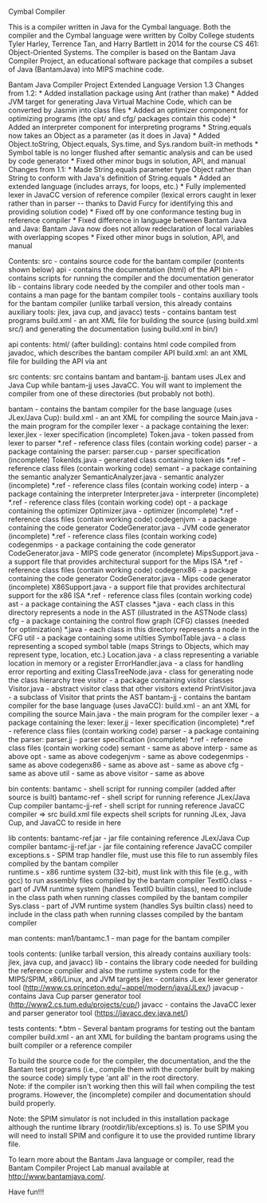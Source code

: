 Cymbal Compiler

This is a compiler written in Java for the Cymbal language. Both the compiler and the Cymbal language were written by Colby
College students Tyler Harley, Terrence Tan, and Harry Bartlett in 2014 for the course CS 461: Object-Oriented Systems.
The compiler is based on the Bantam Java Compiler Project, an educational software package that compiles a subset of Java
(BantamJava) into MIPS machine code. 

Bantam Java Compiler Project
Extended Language Version 1.3
  Changes from 1.2:
    * Added installation package using Ant (rather than make)
    * Added JVM target for generating Java Virtual Machine Code,
      which can be converted by Jasmin into class files
    * Added an optimizer component for optimizing programs
      (the opt/ and cfg/ packages contain this code)
    * Added an interpreter component for interpreting programs
    * String.equals now takes an Object as a parameter
      (as it does in Java)
    * Added Object.toString, Object.equals, Sys.time, and 
      Sys.random built-in methods
    * Symbol table is no longer flushed after semantic analysis
      and can be used by code generator
    * Fixed other minor bugs in solution, API, and manual
  Changes from 1.1:
    * Made String.equals parameter type Object rather than String to
      conform with Java's definition of String.equals
    * Added an extended language (includes arrays, for loops, etc.)
    * Fully implemented lexer in JavaCC version of reference compiler
      (lexical errors caught in lexer rather than in parser -- thanks
       to David Furcy for identifying this and providing solution code)
    * Fixed off by one conformance testing bug in reference compiler
    * Fixed difference in language between Bantam Java and Java:
      Bantam Java now does not allow redeclaration of local variables
      with overlapping scopes
    * Fixed other minor bugs in solution, API, and manual

Contents:
  src - contains source code for the bantam compiler
        (contents shown below)
  api - contains the documentation (html) of the API
  bin - contains scripts for running the compiler and the
        documentation generator
  lib - contains library code needed by the compiler and other tools
  man - contains a man page for the bantam compiler
  tools - contains auxiliary tools for the bantam compiler
	  (unlike tarball version, this already contains auxiliary
	  tools: jlex, java cup, and javacc)
  tests - contains bantam test programs
  build.xml - an ant XML file for building the source 
              (using build.xml src/) and generating the 
	      documentation (using build.xml in bin/)

api contents:
  html/ (after building): contains html code compiled from
    javadoc, which describes the bantam compiler API
  build.xml: an ant XML file for building the API via ant

src contents: 
  src contains bantam and bantam-jj.  bantam uses JLex and 
    Java Cup while bantam-jj uses JavaCC.  You will want to
    implement the compiler from one of these directories 
    (but probably not both).

  bantam - contains the bantam compiler for the base language (uses JLex/Java Cup):
           build.xml - an ant XML for compiling the source
	   Main.java - the main program for the compiler
	   lexer - a package containing the lexer:
	           lexer.jlex - lexer specification (incomplete)
		   Token.java - token passed from lexer to parser
	           *.ref - reference class files (contain working code)
	   parser - a package containing the parser:
	            parser.cup - parser specification (incomplete)
		    TokenIds.java - generated class containing token ids
	            *.ref - reference class files (contain working code)
	   semant - a package containing the semantic analyzer
                    SemanticAnalyzer.java - semantic analyzer (incomplete)
	            *.ref - reference class files (contain working code)
	   interp - a package containing the interpreter
                    Interpreter.java - interpreter (incomplete)
	            *.ref - reference class files (contain working code)
	   opt - a package containing the optimizer
                    Optimizer.java - optimizer (incomplete)
	            *.ref - reference class files (contain working code)
           codegenjvm - a package containing the code generator
		     	 CodeGenerator.java - JVM code generator (incomplete)
			 *.ref - reference class files (contain working code)
           codegenmips - a package containing the code generator
		     	 CodeGenerator.java - MIPS code generator (incomplete)
		         MipsSupport.java - a support file that provides 
                           architectural support for the Mips ISA
			 *.ref - reference class files (contain working code)
           codegenx86 - a package containing the code generator
		     	CodeGenerator.java - Mips code generator (incomplete)
		        X86Support.java - a support file that provides 
                          architectural support for the x86 ISA
			*.ref - reference class files (contain working code)
           ast - a package containing the AST classes
                 *.java - each class in this directory represents a node in the
		   AST (illustrated in the ASTNode class)
	   cfg - a package containing the control flow graph (CFG) classes
                 (needed for optimization)
	         *.java - each class in this directory represents a node in 
                 the CFG
           util - a package containing some utilties
	          SymbolTable.java - a class representing a scoped symbol table
		    (maps Strings to Objects, which may represent type, location, etc.)
		  Location.java - a class representing a variable location
		    in memory or a register
                  ErrorHandler.java - a class for handling error reporting and exiting
		  ClassTreeNode.java - class for generating node the class hierarchy tree
           visitor - a package containing visitor classes
	             Visitor.java - abstract visitor class that other visitors extend
		     PrintVisitor.java - a subclass of Visitor that prints the AST
  bantam-jj - contains the bantam compiler for the base language (uses JavaCC):
           build.xml - an ant XML for compiling the source
	   Main.java - the main program for the compiler
	   lexer - a package containing the lexer:
	           lexer.jj - lexer specification (incomplete)
	           *.ref - reference class files (contain working code)
	   parser - a package containing the parser:
	            parser.jj - parser specification (incomplete)
	            *.ref - reference class files (contain working code)
	   semant - same as above
	   interp - same as above
           opt - same as above
           codegenjvm - same as above
           codegenmips - same as above
           codegenx86 - same as above
           ast - same as above
	   cfg - same as above
           util - same as above
           visitor - same as above

bin contents:
  bantamc - shell script for running compiler (added after source is built)
  bantamc-ref - shell script for running reference JLex/Java Cup compiler
  bantamc-jj-ref - shell script for running reference JavaCC compiler
  => src build.xml file expects shell scripts for running JLex, Java Cup, 
     and JavaCC to reside in here

lib contents:
  bantamc-ref.jar - jar file containing reference JLex/Java Cup compiler
  bantamc-jj-ref.jar - jar file containing reference JavaCC compiler
  exceptions.s - SPIM trap handler file, must use this file to run
    assembly files compiled by the bantam compiler  
  runtime.s - x86 runtime system (32-bit), must link with this file
    (e.g., with gcc) to run assembly files compiled by the bantam compiler
  TextIO.class - part of JVM runtime system (handles TextIO builtin class),
    need to include in the class path when running classes compiled by the
    bantam compiler
  Sys.class - part of JVM runtime system (handles Sys builtin class)
    need to include in the class path when running classes compiled by the
    bantam compiler

man contents:
  man1/bantamc.1 - man page for the bantam compiler

tools contents:
  (unlike tarball version, this already contains auxiliary tools: 
   jlex, java cup, and javacc)
  lib - contains the library code needed for building the reference 
	compiler and also the runtime system code for the MIPS/SPIM, 
	x86/Linux, and JVM targets
  jlex - contains JLex lexer generator tool 
         (http://www.cs.princeton.edu/~appel/modern/java/JLex/)
  javacup - contains Java Cup parser generator tool
	    (http://www2.cs.tum.edu/projects/cup/)
  javacc - contains the JavaCC lexer and parser generator tool
           (https://javacc.dev.java.net/)

tests contents:
  *.btm - Several bantam programs for testing out the bantam compiler
  build.xml - an ant XML for building the bantam programs using the
              built compiler or a reference compiler

To build the source code for the compiler, the documentation, and the
the Bantam test programs (i.e., compile them with the compiler built by 
making the source code) simply type 'ant all' in the root directory.  
Note: if the compiler isn't working then this will fail when compiling
the test programs.  However, the (incomplete) compiler and documentation
should build properly.

Note: the SPIM simulator is not included in this installation package
although the runtime library (rootdir/lib/exceptions.s) is.  To use 
SPIM you will need to install SPIM and configure it to use the provided
runtime library file.
 
To learn more about the Bantam Java language or compiler, read the Bantam Compiler
Project Lab manual available at http://www.bantamjava.com/.

Have fun!!!
